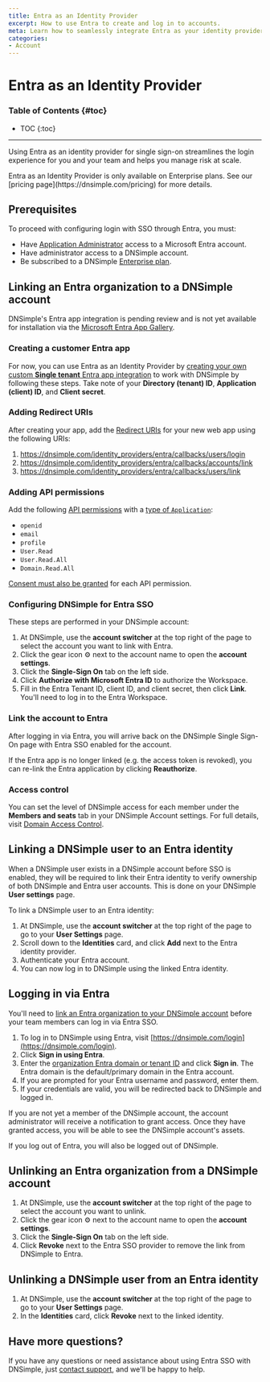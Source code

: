 ```yaml
---
title: Entra as an Identity Provider
excerpt: How to use Entra to create and log in to accounts.
meta: Learn how to seamlessly integrate Entra as your identity provider for account creation and secure logins, enhancing your user experience and security.
categories:
- Account
---
```


# Entra as an Identity Provider

### Table of Contents {#toc}

* TOC
{:toc}

---

Using Entra as an identity provider for single sign-on streamlines the login experience for you and your team and helps you manage risk at scale.

<info>
Entra as an Identity Provider is only available on Enterprise plans. See our [pricing page](https://dnsimple.com/pricing) for more details.
</info>

## Prerequisites

To proceed with configuring login with SSO through Entra, you must:

- Have [Application Administrator](https://learn.microsoft.com/en-us/entra/identity/role-based-access-control/permissions-reference#application-administrator) access to a Microsoft Entra account.
- Have administrator access to a DNSimple account.
- Be subscribed to a DNSimple [Enterprise plan](https://dnsimple.com/enterprises).

## Linking an Entra organization to a DNSimple account

DNSimple's Entra app integration is pending review and is not yet available for installation via the [Microsoft Entra App Gallery](https://www.microsoft.com/en-us/security/business/identity-access/microsoft-entra-integrated-apps).

### Creating a customer Entra app

For now, you can use Entra as an Identity Provider by [creating your own custom **Single tenant** Entra app integration](https://docs.azure.cn/en-us/data-explorer/kusto/access-control/provision-entra-id-app) to work with DNSimple by following these steps. Take note of your **Directory (tenant) ID**, **Application (client) ID**, and **Client secret**.

### Adding Redirect URIs

After creating your app, add the [Redirect URIs](https://learn.microsoft.com/en-us/entra/identity-platform/how-to-add-redirect-uri) for your new web app using the following URIs:
1. https://dnsimple.com/identity_providers/entra/callbacks/users/login
1. https://dnsimple.com/identity_providers/entra/callbacks/accounts/link
1. https://dnsimple.com/identity_providers/entra/callbacks/users/link

### Adding API permissions

Add the following [API permissions](https://learn.microsoft.com/en-us/entra/identity-platform/howto-update-permissions) with a [type of `Application`](https://learn.microsoft.com/en-us/troubleshoot/entra/entra-id/app-integration/application-delegated-permission-access-tokens-identity-platform):

- `openid`
- `email`
- `profile`
- `User.Read`
- `User.Read.All`
- `Domain.Read.All`

[Consent must also be granted](https://learn.microsoft.com/en-us/entra/identity-platform/howto-update-permissions#grant-consent-for-the-added-permissions-for-the-enterprise-application) for each API permission.

### Configuring DNSimple for Entra SSO

These steps are performed in your DNSimple account:

1. At DNSimple, use the **account switcher** at the top right of the page to select the account you want to link with Entra.
1. Click the gear icon ⚙️ next to the account name to open the **account settings**.
1. Click the **Single-Sign On** tab on the left side.
1. Click **Authorize with Microsoft Entra ID** to authorize the Workspace.
1. Fill in the Entra Tenant ID, client ID, and client secret, then click **Link**. You'll need to log in to the Entra Workspace.

### Link the account to Entra

After logging in via Entra, you will arrive back on the DNSimple Single Sign-On page with Entra SSO enabled for the account.

If the Entra app is no longer linked (e.g. the access token is revoked), you can re-link the Entra application by clicking **Reauthorize**.

### Access control

You can set the level of DNSimple access for each member under the **Members and seats** tab in your DNSimple Account settings. For full details, visit [Domain Access Control](/articles/domain-access-control/).

## Linking a DNSimple user to an Entra identity

When a DNSimple user exists in a DNSimple account before SSO is enabled, they will be required to link their Entra identity to verify ownership of both DNSimple and Entra user accounts. This is done on your DNSimple **User settings** page.

To link a DNSimple user to an Entra identity:
1. At DNSimple, use the **account switcher** at the top right of the page to go to your **User Settings** page.
1. Scroll down to the **Identities** card, and click **Add** next to the Entra identity provider.
1. Authenticate your Entra account.
1. You can now log in to DNSimple using the linked Entra identity.

## Logging in via Entra

You'll need to [link an Entra organization to your DNSimple account](#linking-an-entra-organization-to-a-dnsimple-account) before your team members can log in via Entra SSO.
1. To log in to DNSimple using Entra, visit [https://dnsimple.com/login](https://dnsimple.com/login).
1. Click **Sign in using Entra**.
1. Enter the [organization Entra domain or tenant ID](https://learn.microsoft.com/en-us/partner-center/account-settings/find-ids-and-domain-names#find-the-microsoft-entra-tenant-id-and-primary-domain-name) and click **Sign in**. The Entra domain is the default/primary domain in the Entra account.
1. If you are prompted for your Entra username and password, enter them.
1. If your credentials are valid, you will be redirected back to DNSimple and logged in.

<info>
If you are not yet a member of the DNSimple account, the account administrator will receive a notification to grant access. Once they have granted access, you will be able to see the DNSimple account's assets.

If you log out of Entra, you will also be logged out of DNSimple.
</info>

## Unlinking an Entra organization from a DNSimple account

1. At DNSimple, use the **account switcher** at the top right of the page to select the account you want to unlink.
1. Click the gear icon ⚙️ next to the account name to open the **account settings**.
1. Click the **Single-Sign On** tab on the left side.
1. Click **Revoke** next to the Entra SSO provider to remove the link from DNSimple to Entra.

## Unlinking a DNSimple user from an Entra identity

1. At DNSimple, use the **account switcher** at the top right of the page to go to your **User Settings** page.
1. In the **Identities** card, click **Revoke** next to the linked identity.

## Have more questions?

If you have any questions or need assistance about using Entra SSO with DNSimple, just [contact support](https://dnsimple.com/feedback), and we'll be happy to help.

